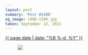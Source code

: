 ```yaml
---
layout: post
summary: 'Post #1490'
og_image: 1490-1280.jpg
taken: September 13, 2021
---
```


<div class="post">
 <time>
  <a href="/1490">
   {{ page.date | date: "%B %-d, %Y" }}
  </a>
 </time>
 <a href="/1490">
  <figure data-taken="9/13/2021">
   <img sizes="(min-width: 700px) 50vw, calc(100vw - 2rem)" src="{{ site.assets_url }}/1490-640.jpg" srcset="{{ site.assets_url }}/1490-320.jpg 320w, {{ site.assets_url }}/1490-640.jpg 640w, {{ site.assets_url }}/1490-960.jpg 960w, {{ site.assets_url }}/1490-1280.jpg 1280w"/>
  </figure>
 </a>
</div>
